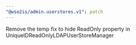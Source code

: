 ```yaml
---
"@wso2is/admin.userstores.v1": patch
---
```


Remove the temp fix to hide ReadOnly property in UniqueIDReadOnlyLDAPUserStoreManager
